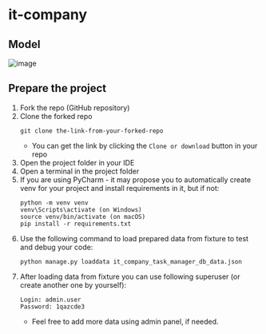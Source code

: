 # it-company
## Model
![image](https://user-images.githubusercontent.com/99358226/229852477-5b5456d0-62c4-48d8-928d-d73306790299.png)
## Prepare the project
1. Fork the repo (GitHub repository)
1. Clone the forked repo
    ```
    git clone the-link-from-your-forked-repo
    ```
    - You can get the link by clicking the `Clone or download` button in your repo
1. Open the project folder in your IDE
1. Open a terminal in the project folder
1. If you are using PyCharm - it may propose you to automatically create venv for your project 
    and install requirements in it, but if not:
    ```
    python -m venv venv
    venv\Scripts\activate (on Windows)
    source venv/bin/activate (on macOS)
    pip install -r requirements.txt
    ```
1. Use the following command to load prepared data from fixture to test and debug your code:
   ```
   python manage.py loaddata it_company_task_manager_db_data.json
   ```
1. After loading data from fixture you can use following superuser (or create another one by yourself):
   ```
   Login: admin.user
   Password: 1qazcde3
   ```
   - Feel free to add more data using admin panel, if needed.
